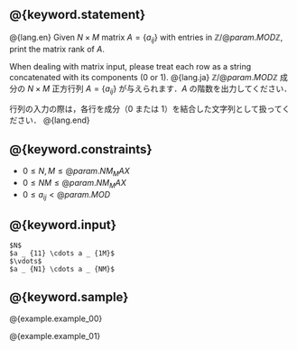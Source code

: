 ## @{keyword.statement}

@{lang.en}
Given $N \times M$ matrix $A = \lbrace a_{ij} \rbrace$ with entries in $\mathbb{Z}/@{param.MOD}\mathbb{Z}$, print the matrix rank of $A$. 

When dealing with matrix input, please treat each row as a string concatenated with its components ($0$ or $1$).
@{lang.ja}
$\mathbb{Z}/@{param.MOD}\mathbb{Z}$ 成分の $N \times M$ 正方行列 $A = \lbrace a_{ij} \rbrace$ が与えられます．$A$ の階数を出力してください．

行列の入力の際は，各行を成分（$0$ または $1$）を結合した文字列として扱ってください．
@{lang.end}


## @{keyword.constraints}

- $0 \leq N, M \leq @{param.NM_MAX}$
- $0 \leq NM \leq @{param.NM_MAX}$
- $0 \leq a_{ij} < @{param.MOD}$

## @{keyword.input}

```
$N$
$a _ {11} \cdots a _ {1M}$
$\vdots$
$a _ {N1} \cdots a _ {NM}$
```

## @{keyword.sample}

@{example.example_00}

@{example.example_01}
